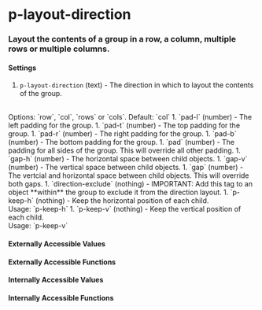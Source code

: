# p-layout-direction

### Layout the contents of a group in a row, a column, multiple rows or multiple columns.


#### Settings

1. `p-layout-direction` (text) - The direction in which to layout the contents of the group.
<br>
Options: `row`, `col`, `rows` or `cols`. Default: `col`
1. `pad-l` (number) - The left padding for the group.
1. `pad-t` (number) - The top padding for the group.
1. `pad-r` (number) - The right padding for the group.
1. `pad-b` (number) - The bottom padding for the group.
1. `pad` (number) - The padding for all sides of the group. This will override all other padding.
1. `gap-h` (number) - The horizontal space between child objects.
1. `gap-v` (number) - The vertical space between child objects.
1. `gap` (number) - The vertcial and horizontal space between child objects. This will override both gaps.
1. `direction-exclude` (nothing) - IMPORTANT: Add this tag to an object **within** the group to exclude it from the direction layout.
1. `p-keep-h` (nothing) - Keep the horizontal position of each child.
<br>
Usage: `p-keep-h`
1. `p-keep-v` (nothing) - Keep the vertical position of each child.
<br>
Usage: `p-keep-v`


#### Externally Accessible Values



#### Externally Accessible Functions



#### Internally Accessible Values



#### Internally Accessible Functions



